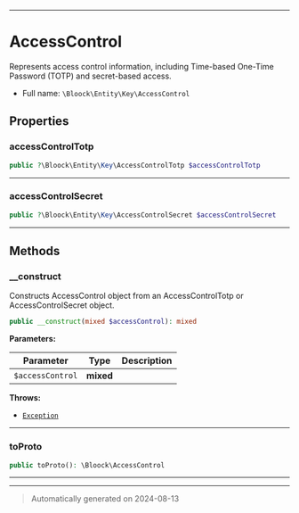 ***

# AccessControl

Represents access control information, including Time-based One-Time Password (TOTP) and secret-based access.



* Full name: `\Bloock\Entity\Key\AccessControl`



## Properties


### accessControlTotp



```php
public ?\Bloock\Entity\Key\AccessControlTotp $accessControlTotp
```






***

### accessControlSecret



```php
public ?\Bloock\Entity\Key\AccessControlSecret $accessControlSecret
```






***

## Methods


### __construct

Constructs AccessControl object from an AccessControlTotp or AccessControlSecret object.

```php
public __construct(mixed $accessControl): mixed
```








**Parameters:**

| Parameter | Type | Description |
|-----------|------|-------------|
| `$accessControl` | **mixed** |  |




**Throws:**

- [`Exception`](../../../Exception.md)



***

### toProto



```php
public toProto(): \Bloock\AccessControl
```












***


***
> Automatically generated on 2024-08-13
